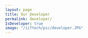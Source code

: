 ```yaml
---
layout: page
title: Our Developer
permalink: developer/
IsDeveloper: true
image: "/iiftech/pic/developer.JPG"
---
```

